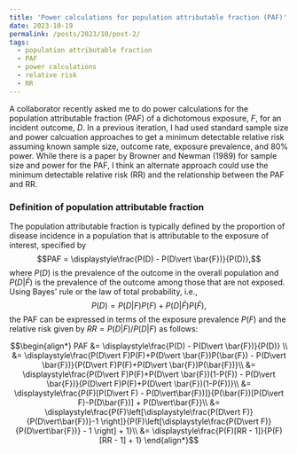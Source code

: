 ```yaml
---
title: 'Power calculations for population attributable fraction (PAF)'
date: 2023-10-19
permalink: /posts/2023/10/post-2/
tags:
  - population attributable fraction
  - PAF
  - power calculations
  - relative risk
  - RR
---
```


A collaborator recently asked me to do power calculations for the population attributable fraction (PAF) of a dichotomous exposure, $F$, for an incident outcome, $D$. In a previous iteration, I had used standard sample size and power calcuation approaches to get a minimum detectable relative risk assuming known sample size, outcome rate, exposure prevalence, and 80% power. While there is a paper by Browner and Newman (1989) for sample size and power for the PAF, I think an alternate approach could use the minimum detectable relative risk (RR) and the relationship between the PAF and RR. 

### Definition of population attributable fraction

The population attributable fraction is typically defined by the proportion of disease incidence in a population that is attributable to the exposure of interest, specified by 
$$PAF = \displaystyle\frac{P(D) - P(D\vert \bar{F})}{P(D)},$$
where $P(D)$ is the prevalence of the outcome in the overall population and $P(D\vert \bar{F})$ is the prevalence of the outcome among those that are not exposed. Using Bayes' rule or the law of total probability, i.e., $$P(D)=P(D\vert F)P(F)+P(D\vert \bar{F})P(\bar{F}),$$ the PAF can be expressed in terms of the exposure prevalence $P(F)$ and the relative risk given by $RR=P(D\vert F)/P(D|F)$ as follows:

$$\begin{align*}
PAF &= \displaystyle\frac{P(D) - P(D\vert \bar{F})}{P(D)} \\
&= \displaystyle\frac{P(D\vert F)P(F)+P(D\vert \bar{F})P(\bar{F}) - P(D\vert \bar{F})}{P(D\vert F)P(F)+P(D\vert \bar{F})P(\bar{F})}\\
&= \displaystyle\frac{P(D\vert F)P(F)+P(D\vert \bar{F})(1-P(F)) - P(D\vert \bar{F})}{P(D\vert F)P(F)+P(D\vert \bar{F})(1-P(F))}\\
&= \displaystyle\frac{P(F)[P(D\vert F) - P(D\vert\bar{F})]}{P(\bar{F})[P(D\vert F)-P(D\bar{F})] + P(D\vert\bar{F}}\\
&= \displaystyle\frac{P(F)\left[\displaystyle\frac{P(D\vert F)}{P(D\vert\bar{F})}-1 \right]}{P(F)\left[\displaystyle\frac{P(D\vert F)}{P(D\vert\bar{F})} - 1 \right] + 1}\\
&= \displaystyle\frac{P(F)[RR - 1]}{P(F)[RR - 1] + 1}
\end{align*}$$
